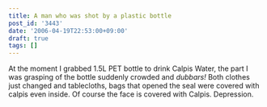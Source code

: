 ```yaml
---
title: A man who was shot by a plastic bottle
post_id: '3443'
date: '2006-04-19T22:53:00+09:00'
draft: true
tags: []
---
```


At the moment I grabbed 1.5L PET bottle to drink Calpis Water, the part I was grasping of the bottle suddenly crowded and _dubbars!_ Both clothes just changed and tablecloths, bags that opened the seal were covered with calpis even inside. Of course the face is covered with Calpis. Depression.
